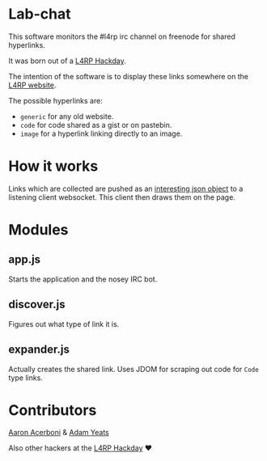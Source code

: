 # Lab-chat

This software monitors the #l4rp irc channel on freenode for shared hyperlinks.

It was born out of a [L4RP Hackday](http://lanyrd.com/2012/l4rp-nld3/).

The intention of the software is to display these links somewhere on the 
[L4RP website](http://l4rp.com).

The possible hyperlinks are:

- `generic` for any old website.
- `code` for code shared as a gist or on pastebin.
- `image` for a hyperlink linking directly to an image.

# How it works

Links which are collected are pushed as an 
[interesting json object](https://github.com/AaronAcerboni/lab-chat/blob/master/link%20type%20schema.md) to a listening client websocket. 
This client then draws them on the page.

# Modules

## app.js

Starts the application and the nosey IRC bot.

## discover.js

Figures out what type of link it is.

## expander.js

Actually creates the shared link. Uses JDOM for scraping out code for `Code`
type links.

# Contributors

[Aaron Acerboni](http://halfmelt.com) & [Adam Yeats](http://www.helloadam.me/)

Also other hackers at the [L4RP Hackday](http://lanyrd.com/2012/l4rp-nld3/) ♥